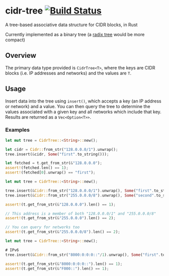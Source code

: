 # cidr-tree [![Build Status](https://travis-ci.org/aromatt/cidr-tree.svg?branch=master)](https://travis-ci.org/aromatt/cidr-tree)
A tree-based associative data structure for CIDR blocks, in Rust

Currently implemented as a binary tree (a [radix tree](https://en.wikipedia.org/wiki/Radix_tree) would be more compact)

## Overview
The primary data type provided is `CidrTree<T>`, where the keys are CIDR blocks (i.e.
IP addresses and networks) and the values are `T`.

## Usage
Insert data into the tree using `insert()`, which accepts a key (an IP address or network) and
a value.
You can then query the tree to determine the values associated with a given key and all
networks which include that key. Results are returned as a `Vec<Option<T>>`.

### Examples
```rust
let mut tree = CidrTree::<String>::new();

let cidr = Cidr::from_str("128.0.0.0/1").unwrap();
tree.insert(&cidr, Some("first".to_string()));

let fetched = t.get_from_str(&"128.0.0.0");
assert!(fetched.len() == 1);
assert!(fetched[0].unwrap() == "first");
```

```rust
let mut tree = CidrTree::<String>::new();

tree.insert(&Cidr::from_str("128.0.0.0/1").unwrap(), Some("first".to_string()));
tree.insert(&Cidr::from_str("255.0.0.0/8").unwrap(), Some("second".to_string()));

assert!(t.get_from_str(&"128.0.0.0").len() == 1);

// This address is a member of both "128.0.0.0/1" and "255.0.0.0/8"
assert!(t.get_from_str(&"255.0.0.0").len() == 2);

// You can query for networks too
assert!(t.get_from_str(&"255.0.0.0/8").len() == 2);
```

```rust
let mut tree = CidrTree::<String>::new();

# IPv6
tree.insert(&Cidr::from_str("8000:0:0:0::"/1).unwrap(), Some("first".to_string()));

assert!(t.get_from_str(&"8000:0:0:0::").len() == 1);
assert!(t.get_from_str(&"F000::").len() == 1);
```
